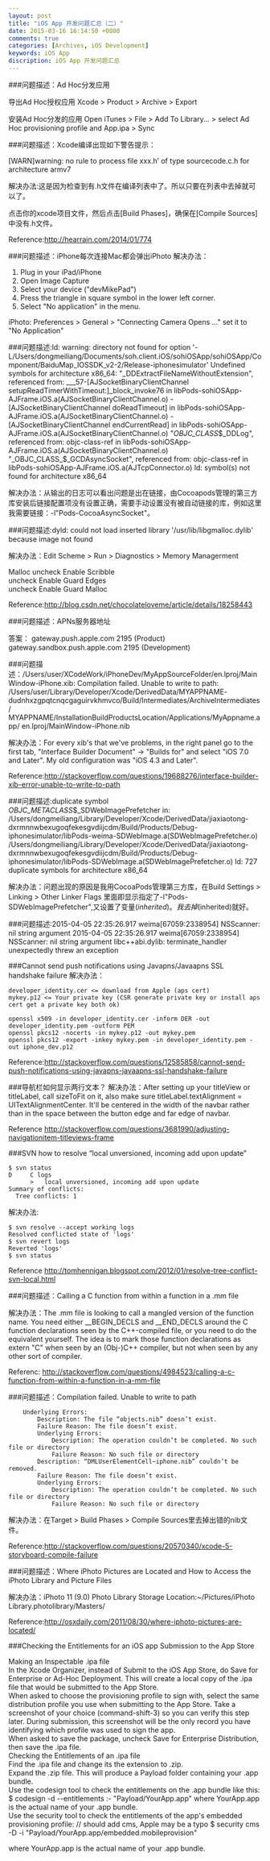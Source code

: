 ```yaml
---
layout: post
title: "iOS App 开发问题汇总（二）"
date: 2015-03-16 16:14:50 +0800
comments: true
categories: [Archives, iOS Development]
keywords: iOS App
discription: iOS App 开发问题汇总
---
```


###问题描述：Ad Hoc分发应用

导出Ad Hoc授权应用
Xcode > Product > Archive > Export

安装Ad Hoc分发的应用
Open iTunes > File > Add To Library... > select Ad Hoc provisioning profile and App.ipa > Sync

###问题描述：Xcode编译出现如下警告提示：

[WARN]warning: no rule to process file xxx.h’ of type sourcecode.c.h for architecture armv7

解决办法:这是因为检查到有.h文件在编译列表中了。所以只要在列表中去掉就可以了。

点击你的xcode项目文件，然后点击[Build Phases]，确保在[Compile Sources]中没有.h文件。

Reference:http://hearrain.com/2014/01/774

###问题描述：iPhone每次连接Mac都会弹出iPhoto
解决办法：

1. Plug in your iPad/iPhone
2. Open Image Capture
3. Select your device ("devMikePad")
4. Press the triangle in square symbol in the lower left corner.
5. Select "No application" in the menu.

iPhoto:
Preferences > General > "Connecting Camera Opens ..."
set it to "No Application"

<!--more-->

###问题描述:ld: warning: directory not found for option '-L/Users/dongmeiliang/Documents/soh.client.iOS/sohiOSApp/sohiOSApp/Component/BaiduMap_IOSSDK_v2-2/Release-iphonesimulator'
Undefined symbols for architecture x86_64:
  "_DDExtractFileNameWithoutExtension", referenced from:
      ___57-[AJSocketBinaryClientChannel setupReadTimerWithTimeout:]_block_invoke76 in libPods-sohiOSApp-AJFrame.iOS.a(AJSocketBinaryClientChannel.o)
      -[AJSocketBinaryClientChannel doReadTimeout] in libPods-sohiOSApp-AJFrame.iOS.a(AJSocketBinaryClientChannel.o)
      -[AJSocketBinaryClientChannel endCurrentRead] in libPods-sohiOSApp-AJFrame.iOS.a(AJSocketBinaryClientChannel.o)
  "_OBJC_CLASS_$_DDLog", referenced from:
      objc-class-ref in libPods-sohiOSApp-AJFrame.iOS.a(AJSocketBinaryClientChannel.o)
  "_OBJC_CLASS_$_GCDAsyncSocket", referenced from:
      objc-class-ref in libPods-sohiOSApp-AJFrame.iOS.a(AJTcpConnector.o)
ld: symbol(s) not found for architecture x86_64

解决办法：从输出的日志可以看出问题是出在链接，由Cocoapods管理的第三方库安装后链接配置项没有设置正确，需要手动设置没有被自动链接的库，例如这里我需要链接：-l"Pods-CocoaAsyncSocket"。

###问题描述:dyld: could not load inserted library '/usr/lib/libgmalloc.dylib' because image not found

解决办法：Edit Scheme > Run > Diagnostics > Memory Managerment 

Malloc uncheck Enable Scribble  
		uncheck Enable Guard Edges  
		uncheck Enable Guard Malloc  
		
Reference:http://blog.csdn.net/chocolateloveme/article/details/18258443

###问题描述：APNs服务器地址

答案：
gateway.push.apple.com 2195 (Product)  
gateway.sandbox.push.apple.com 2195 (Development)

###问题描述：/Users/user/XCodeWork/iPhoneDev/MyAppSourceFolder/en.lproj/MainWindow-iPhone.xib: 
  Compilation failed. Unable to write to path:        
  /Users/user/Library/Developer/Xcode/DerivedData/MYAPPNAME-
  dudnhxzgpqtcnqcgaguirvkhmvco/Build/Intermediates/ArchiveIntermediates/
  MYAPPNAME/InstallationBuildProductsLocation/Applications/MyAppname.app/
  en.lproj/MainWindow-iPhone.nib
  
解决办法：For every xib's that we've problems, in the right panel go to the first tab, "Interface Builder Document" -> "Builds for" and select "iOS 7.0 and Later". My old configuration was "iOS 4.3 and Later".
  
Reference:http://stackoverflow.com/questions/19688276/interface-builder-xib-error-unable-to-write-to-path

###问题描述:duplicate symbol _OBJC_METACLASS_$_SDWebImagePrefetcher in:
    /Users/dongmeiliang/Library/Developer/Xcode/DerivedData/jiaxiaotong-dxrmnnwbexugoqfekesgvdiijcdm/Build/Products/Debug-iphonesimulator/libPods-weima-SDWebImage.a(SDWebImagePrefetcher.o)
    /Users/dongmeiliang/Library/Developer/Xcode/DerivedData/jiaxiaotong-dxrmnnwbexugoqfekesgvdiijcdm/Build/Products/Debug-iphonesimulator/libPods-SDWebImage.a(SDWebImagePrefetcher.o)
ld: 727 duplicate symbols for architecture x86_64

解决办法：问题出现的原因是我用CocoaPods管理第三方库，在Build Settings > Linking > Other Linker Flags 里面即显示指定了-l"Pods-SDWebImagePrefetcher",又设置了变量$(inherited)。我去掉$(inherited)就好。

###问题描述:2015-04-05 22:35:26.917 weima[67059:2338954] NSScanner: nil string argument
2015-04-05 22:35:26.917 weima[67059:2338954] NSScanner: nil string argument
libc++abi.dylib: terminate_handler unexpectedly threw an exception


###Cannot send push notifications using Javapns/Javaapns SSL handshake failure
解决办法：
```
developer_identity.cer <= download from Apple (aps cert)
mykey.p12 <= Your private key (CSR generate private key or install aps cert get a private key both ok)

openssl x509 -in developer_identity.cer -inform DER -out developer_identity.pem -outform PEM
openssl pkcs12 -nocerts -in mykey.p12 -out mykey.pem
openssl pkcs12 -export -inkey mykey.pem -in developer_identity.pem -out iphone_dev.p12
```
Reference:http://stackoverflow.com/questions/12585858/cannot-send-push-notifications-using-javapns-javaapns-ssl-handshake-failure

###导航栏如何显示两行文本？
解决办法：After setting up your titleView or titleLabel, call sizeToFit on it, also make sure titleLabel.textAlignment = UITextAlignmentCenter. It'll be centered in the width of the navbar rather than in the space between the button edge and far edge of navbar.

Reference http://stackoverflow.com/questions/3681990/adjusting-navigationitem-titleviews-frame

###SVN how to resolve “local unversioned, incoming add upon update”

```
$ svn status
D     C logs
      >   local unversioned, incoming add upon update
Summary of conflicts:
  Tree conflicts: 1
```

解决办法:

```
$ svn resolve --accept working logs
Resolved conflicted state of 'logs'
$ svn revert logs
Reverted 'logs'
$ svn status
```
Reference http://tomhennigan.blogspot.com/2012/01/resolve-tree-conflict-svn-local.html

###问题描述：Calling a C function from within a function in a .mm file

解决办法：The .mm file is looking to call a mangled version of the function name. You need either __BEGIN_DECLS and __END_DECLS around the C function declarations seen by the C++-compiled file, or you need to do the equivalent yourself. The idea is to mark those function declarations as extern "C" when seen by an (Obj-)C++ compiler, but not when seen by any other sort of compiler.

Referenc: http://stackoverflow.com/questions/4984523/calling-a-c-function-from-within-a-function-in-a-mm-file

###问题描述：Compilation failed. Unable to write to path

```
    Underlying Errors:
        Description: The file “objects.nib” doesn’t exist.
        Failure Reason: The file doesn’t exist.
        Underlying Errors:
            Description: The operation couldn’t be completed. No such file or directory
            Failure Reason: No such file or directory
        Description: “DMLUserElementCell~iphone.nib” couldn’t be removed.
        Failure Reason: The file doesn’t exist.
        Underlying Errors:
            Description: The operation couldn’t be completed. No such file or directory
            Failure Reason: No such file or directory
```

解决办法：在Target > Build Phases > Compile Sources里去掉出错的nib文件。

Reference:http://stackoverflow.com/questions/20570340/xcode-5-storyboard-compile-failure

###问题描述：Where iPhoto Pictures are Located and How to Access the iPhoto Library and Picture Files

解决办法：iPhoto 11 (9.0) Photo Library Storage Location:~/Pictures/iPhoto Library.photolibrary/Masters/

Reference:http://osxdaily.com/2011/08/30/where-iphoto-pictures-are-located/

###Checking the Entitlements for an iOS app Submission to the App Store

Making an Inspectable .ipa file  
In the Xcode Organizer, instead of Submit to the iOS App Store, do Save for Enterprise or Ad-Hoc Deployment. This will create a local copy of the .ipa file that would be submitted to the App Store.  
When asked to choose the provisioning profile to sign with, select the same distribution profile you use when submitting to the App Store. Take a screenshot of your choice (command-shift-3) so you can verify this step later. During submission, this screenshot will be the only record you have identifying which profile was used to sign the app.  
When asked to save the package, uncheck Save for Enterprise Distribution, then save the .ipa file.  
Checking the Entitlements of an .ipa file  
Find the .ipa file and change its the extension to .zip.  
Expand the .zip file. This will produce a Payload folder containing your .app bundle.  
Use the codesign tool to check the entitlements on the .app bundle like this:
$ codesign -d --entitlements :- "Payload/YourApp.app"
where YourApp.app is the actual name of your .app bundle.  
Use the security tool to check the entitlements of the app's embedded provisioning profile:
// should add cms, Apple may be a typo
$ security cms -D -i "Payload/YourApp.app/embedded.mobileprovision"

where YourApp.app is the actual name of your .app bundle.


